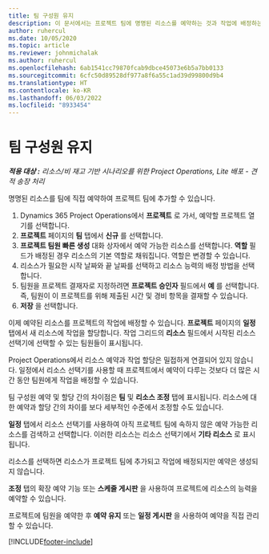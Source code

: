 ```yaml
---
title: 팀 구성원 유지
description: 이 문서에서는 프로젝트 팀에 명명된 리소스를 예약하는 것과 작업에 배정하는 것에 대한 정보를 제공합니다.
author: ruhercul
ms.date: 10/05/2020
ms.topic: article
ms.reviewer: johnmichalak
ms.author: ruhercul
ms.openlocfilehash: 6ab1541cc79870fcab9dbce45073e6b5a7bb0133
ms.sourcegitcommit: 6cfc50d89528df977a8f6a55c1ad39d99800d9b4
ms.translationtype: HT
ms.contentlocale: ko-KR
ms.lasthandoff: 06/03/2022
ms.locfileid: "8933454"
---
```

# <a name="maintain-team-members"></a>팀 구성원 유지

_**적용 대상 :** 리소스/비 재고 기반 시나리오를 위한 Project Operations, Lite 배포 - 견적 송장 처리_

명명된 리소스를 팀에 직접 예약하여 프로젝트 팀에 추가할 수 있습니다.

1. Dynamics 365 Project Operations에서 **프로젝트** 로 가서, 예약할 프로젝트 열기를 선택합니다.
2. **프로젝트** 페이지의 **팀** 탭에서 **신규** 를 선택합니다. 
3. **프로젝트 팀원 빠른 생성** 대화 상자에서 예약 가능한 리소스를 선택합니다. **역할** 필드가 배정된 경우 리소스의 기본 역할로 채워집니다. 역할은 변경할 수 있습니다. 
4. 리소스가 필요한 시작 날짜와 끝 날짜를 선택하고 리소스 능력의 배정 방법을 선택합니다. 
5. 팀원을 프로젝트 결재자로 지정하려면 **프로젝트 승인자** 필드에서 **예** 를 선택합니다. 즉, 팀원이 이 프로젝트를 위해 제출된 시간 및 경비 항목을 결재할 수 있습니다. 
6. **저장** 을 선택합니다.

이제 예약된 리소스를 프로젝트의 작업에 배정할 수 있습니다. **프로젝트** 페이지의 **일정** 탭에서 새 리소스에 작업을 할당합니다. 작업 그리드의 **리소스** 필드에서 시작된 리소스 선택기에 선택할 수 있는 팀원들이 표시됩니다.


Project Operations에서 리소스 예약과 작업 할당은 밀접하게 연결되어 있지 않습니다. 일정에서 리소스 선택기를 사용할 때 프로젝트에서 예약이 다루는 것보다 더 많은 시간 동안 팀원에게 작업을 배정할 수 있습니다.

팀 구성원 예약 및 할당 간의 차이점은 **팀** 및 **리소스 조정** 탭에 표시됩니다. 리소스에 대한 예약과 할당 간의 차이를 보다 세부적인 수준에서 조정할 수도 있습니다.

**일정** 탭에서 리소스 선택기를 사용하여 아직 프로젝트 팀에 속하지 않은 예약 가능한 리소스를 검색하고 선택합니다. 이러한 리소스는 리소스 선택기에서 **기타 리소스** 로 표시됩니다.

리소스를 선택하면 리소스가 프로젝트 팀에 추가되고 작업에 배정되지만 예약은 생성되지 않습니다.

**조정** 탭의 확장 예약 기능 또는 **스케줄 게시판** 을 사용하여 프로젝트에 리소스의 능력을 예약할 수 있습니다.

프로젝트에 팀원을 예약한 후 **예약 유지** 또는 **일정 게시판** 을 사용하여 예약을 직접 관리할 수 있습니다.


[!INCLUDE[footer-include](../includes/footer-banner.md)]